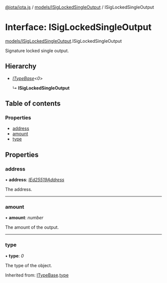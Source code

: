 [@iota/iota.js](../../README.md) / [models/ISigLockedSingleOutput](../../modules/models_isiglockedsingleoutput.md) / ISigLockedSingleOutput

# Interface: ISigLockedSingleOutput

[models/ISigLockedSingleOutput](../../modules/models_isiglockedsingleoutput.md).ISigLockedSingleOutput

Signature locked single output.

## Hierarchy

* [*ITypeBase*](itypebase.itypebase.md)<*0*\>

  ↳ **ISigLockedSingleOutput**

## Table of contents

### Properties

- [address](isiglockedsingleoutput.isiglockedsingleoutput.md#address)
- [amount](isiglockedsingleoutput.isiglockedsingleoutput.md#amount)
- [type](isiglockedsingleoutput.isiglockedsingleoutput.md#type)

## Properties

### address

• **address**: [*IEd25519Address*](ied25519address.ied25519address.md)

The address.

___

### amount

• **amount**: *number*

The amount of the output.

___

### type

• **type**: *0*

The type of the object.

Inherited from: [ITypeBase](itypebase.itypebase.md).[type](itypebase.itypebase.md#type)
